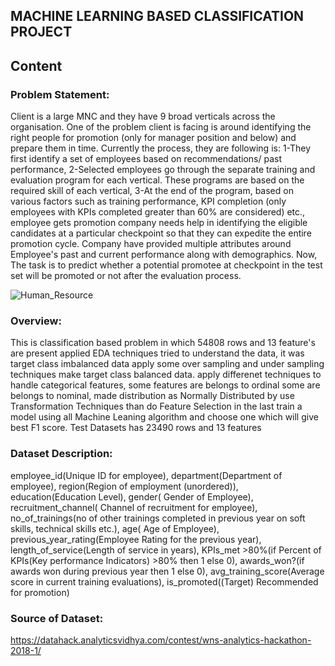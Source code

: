 ## MACHINE LEARNING BASED CLASSIFICATION PROJECT

## Content

### Problem Statement:
Client is a large MNC and they have 9 broad verticals across the organisation. One of the problem  client is facing is around identifying the right people for promotion (only for manager position and below) and prepare them in time. Currently the process, they are following is:
1-They first identify a set of employees based on recommendations/ past performance, 2-Selected employees go through the separate training and evaluation program for each vertical. These programs are based on the required skill of each vertical, 3-At the end of the program, based on various factors such as training performance, KPI completion (only employees with KPIs completed greater than 60% are considered) etc., employee gets promotion company needs  help in identifying the eligible candidates at a particular checkpoint so that they can expedite the entire promotion cycle. 
Company have provided multiple attributes around Employee's past and current performance along with demographics. Now, The task is to predict whether a potential promotee at checkpoint in the test set will be promoted or not after the evaluation process.

![Human_Resource](https://user-images.githubusercontent.com/66259814/102377775-0f361880-3feb-11eb-83cf-897a2a507299.png)

### Overview:
This is classification based problem in which 54808 rows and 13 feature's are present applied EDA techniques tried to understand the data, it was target class imbalanced data apply some over sampling and under sampling techniques make target class balanced data. apply differenet techniques to handle categorical features, some features are belongs to ordinal some are belongs to nominal, made distribution as Normally Distributed by use Transformation Techniques than do Feature Selection in the last train a model using all Machine Leaning algorithm and choose one which will give best F1 score.
Test Datasets has 23490 rows and 13 features

### Dataset Description: 
employee_id(Unique ID for employee), department(Department of employee), region(Region of employment (unordered)), education(Education Level), gender( Gender of Employee), recruitment_channel( Channel of recruitment for employee), no_of_trainings(no of other trainings completed in previous year on soft skills, technical skills etc.), age( Age of Employee), previous_year_rating(Employee Rating for the previous year), length_of_service(Length of service in years), KPIs_met >80%(if Percent of KPIs(Key performance Indicators) >80% then 1 else 0), awards_won?(if awards won during previous year then 1 else 0), avg_training_score(Average score in current training evaluations), is_promoted((Target) Recommended for promotion)

### Source of Dataset:
https://datahack.analyticsvidhya.com/contest/wns-analytics-hackathon-2018-1/
